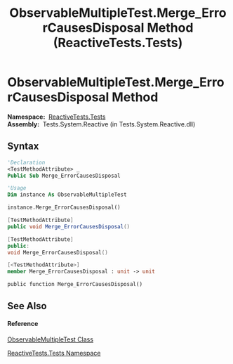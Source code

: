 ﻿---
title: ObservableMultipleTest.Merge_ErrorCausesDisposal Method  (ReactiveTests.Tests)
TOCTitle: Merge_ErrorCausesDisposal Method
ms:assetid: M:ReactiveTests.Tests.ObservableMultipleTest.Merge_ErrorCausesDisposal
ms:mtpsurl: https://msdn.microsoft.com/en-us/library/reactivetests.tests.observablemultipletest.merge_errorcausesdisposal(v=VS.103)
ms:contentKeyID: 36620636
ms.date: 06/28/2011
mtps_version: v=VS.103
f1_keywords:
- ReactiveTests.Tests.ObservableMultipleTest.Merge_ErrorCausesDisposal
dev_langs:
- CSharp
- JScript
- VB
- FSharp
- c++
---

# ObservableMultipleTest.Merge\_ErrorCausesDisposal Method

**Namespace:**  [ReactiveTests.Tests](hh289046\(v=vs.103\).md)  
**Assembly:**  Tests.System.Reactive (in Tests.System.Reactive.dll)

## Syntax

``` vb
'Declaration
<TestMethodAttribute> _
Public Sub Merge_ErrorCausesDisposal
```

``` vb
'Usage
Dim instance As ObservableMultipleTest

instance.Merge_ErrorCausesDisposal()
```

``` csharp
[TestMethodAttribute]
public void Merge_ErrorCausesDisposal()
```

``` c++
[TestMethodAttribute]
public:
void Merge_ErrorCausesDisposal()
```

``` fsharp
[<TestMethodAttribute>]
member Merge_ErrorCausesDisposal : unit -> unit 
```

``` jscript
public function Merge_ErrorCausesDisposal()
```

## See Also

#### Reference

[ObservableMultipleTest Class](hh303586\(v=vs.103\).md)

[ReactiveTests.Tests Namespace](hh289046\(v=vs.103\).md)

